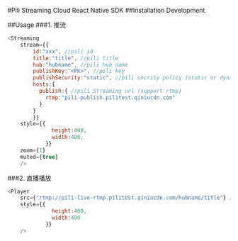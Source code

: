 #Pili Streaming Cloud React Native SDK
##Installation
Development

##Usage
###1. 推流
```javascript
<Streaming
    stream={{ 
        id:"xxx", //pili id
        title:"title", //pili title
        hub:"hubname", //pili hub name
        publishKey:"<PK>", //pili key
        publishSecurity:"static", //pili secrity policy (static or dynamic)
        hosts:{
          publish:{ //pili Streaming url (support rtmp)
            rtmp:"pili-publish.pilitest.qiniucdn.com"
          }
        }
        }}
    style={{
              height:400,
              width:400,
            }}
    zoom={1}
    muted={true}
    />
```
###2. 直播播放
```javascript
<Player
    src={"rtmp://pili-live-rtmp.pilitest.qiniucdn.com/hubname/title"} //pili online url
    style={{
              height:400,
              width:400
            }}
    />
```
